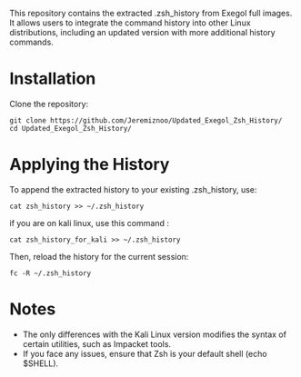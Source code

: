 This repository contains the extracted .zsh_history from Exegol full images. It allows users to integrate the command history into other Linux distributions, including an updated version with more additional history commands.

# Installation

Clone the repository:

```
git clone https://github.com/Jeremiznoo/Updated_Exegol_Zsh_History/
cd Updated_Exegol_Zsh_History/
```
# Applying the History


To append the extracted history to your existing .zsh_history, use:

```
cat zsh_history >> ~/.zsh_history
```

if you are on kali linux, use this command : 

```
cat zsh_history_for_kali >> ~/.zsh_history
```

Then, reload the history for the current session:

```
fc -R ~/.zsh_history
```

# Notes

- The only differences with the Kali Linux version modifies the syntax of certain utilities, such as Impacket tools.
- If you face any issues, ensure that Zsh is your default shell (echo $SHELL).
